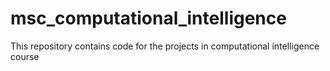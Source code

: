 # msc_computational_intelligence
This repository contains code for the projects in computational intelligence course
